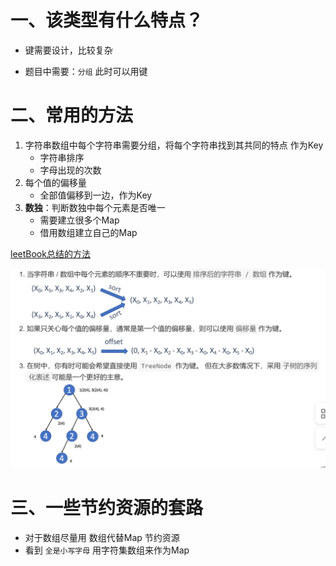 

# 一、该类型有什么特点？

- 键需要设计，比较复杂

- 题目中需要：`分组` 此时可以用键





# 二、常用的方法

1. 字符串数组中每个字符串需要分组，将每个字符串找到其共同的特点 作为Key
   - 字符串排序
   - 字母出现的次数
2. 每个值的偏移量
   - 全部值偏移到一边，作为Key
3. **数独**：判断数独中每个元素是否唯一
   - 需要建立很多个Map
   - 借用数组建立自己的Map

[leetBook总结的方法](https://leetcode.cn/leetbook/read/hash-table/xxavl2/)

<img src="pic/(%E6%B2%A1%E5%86%99)%E8%AE%BE%E8%AE%A1%E9%94%AE%E6%80%BB%E7%BB%93%E4%B8%8E%E6%A6%82%E5%BF%B5.assets/image-20220615110059613.png" alt="image-20220615110059613" style="zoom: 50%;" />



# 三、一些节约资源的套路

- 对于数组尽量用 数组代替Map 节约资源
- 看到 `全是小写字母` 用字符集数组来作为Map